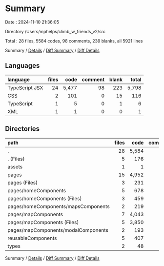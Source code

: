 # Summary

Date : 2024-11-10 21:36:05

Directory /Users/mphelps/climb_w_friends_v2/src

Total : 28 files, 5584 codes, 98 comments, 239 blanks, all 5921 lines

Summary / [Details](details.md) / [Diff Summary](diff.md) / [Diff Details](diff-details.md)

## Languages

| language       | files |  code | comment | blank | total |
| :------------- | ----: | ----: | ------: | ----: | ----: |
| TypeScript JSX |    24 | 5,477 |      98 |   223 | 5,798 |
| CSS            |     2 |   101 |       0 |    15 |   116 |
| TypeScript     |     1 |     5 |       0 |     1 |     6 |
| XML            |     1 |     1 |       0 |     0 |     1 |

## Directories

| path                                | files |  code | comment | blank | total |
| :---------------------------------- | ----: | ----: | ------: | ----: | ----: |
| .                                   |    28 | 5,584 |      98 |   239 | 5,921 |
| . (Files)                           |     5 |   176 |      34 |    34 |   244 |
| assets                              |     1 |     1 |       0 |     0 |     1 |
| pages                               |    15 | 4,952 |      62 |   158 | 5,172 |
| pages (Files)                       |     3 |   231 |      14 |    36 |   281 |
| pages/homeComponents                |     5 |   678 |       0 |    28 |   706 |
| pages/homeComponents (Files)        |     3 |   459 |       0 |    13 |   472 |
| pages/homeComponents/mapsComponents |     2 |   219 |       0 |    15 |   234 |
| pages/mapComponents                 |     7 | 4,043 |      48 |    94 | 4,185 |
| pages/mapComponents (Files)         |     5 | 3,850 |      47 |    74 | 3,971 |
| pages/mapComponents/modalComponents |     2 |   193 |       1 |    20 |   214 |
| reusableComponents                  |     5 |   407 |       2 |    40 |   449 |
| types                               |     2 |    48 |       0 |     7 |    55 |

Summary / [Details](details.md) / [Diff Summary](diff.md) / [Diff Details](diff-details.md)
